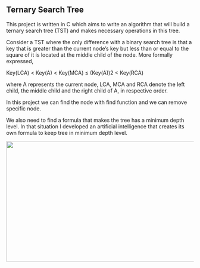 ## Ternary Search Tree

This project is written in C which aims to write an algorithm that will build a ternary search tree (TST) and makes necessary operations in this tree.

Consider a TST where the only difference with a binary search tree is that
a key that is greater than the current node’s key but less than or equal to the square
of it is located at the middle child of the node. More formally expressed,

Key(LCA) < Key(A) < Key(MCA) ≤ (Key(A))2 < Key(RCA)

where A represents the current node, LCA, MCA and RCA denote the left child, the middle
child and the right child of A, in respective order.

In this project we can find the node with find function and we can remove specific node.

We also need to find a formula that makes the tree has a minimum depth level.
In that situation I developed an artificial intelligence that creates its own formula to keep tree in minimum depth level.

<img src="images/mll2.png" width = "638" height = "323">
